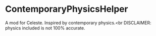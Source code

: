 # ContemporaryPhysicsHelper
A mod for Celeste. Inspired by contemporary physics.<br
DISCLAIMER: physics included is not 100% accurate.
